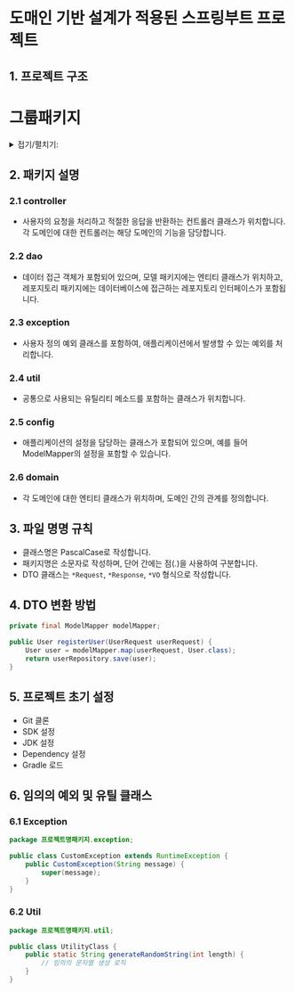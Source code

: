 # 도매인 기반 설계가 적용된 스프링부트 프로젝트

## 1. 프로젝트 구조

# 그룹패키지
<details> 
<summary>접기/펼치기:</summary>  
 
└─ 프로젝트명패키지  
    ├─ config  
    │   └─ ModelMapperConfig.java  
    ├─ controller  
    │   ├─ user  
    │   │   └─ UserController.java  
    │   │       ├─ dto  
    │   │       │   ├─ UserResponse.java (리턴값 DTO)  
    │   │       │   ├─ UserRequest.java (RequestBody에 사용할 DTO)  
    │   │       │   └─ UserVO.java (프로젝션)  
    │   ├─ token  
    │   │   └─ TokenController.java  
    │   │       ├─ dto  
    │   │       │   ├─ TokenResponse.java (리턴값 DTO)  
    │   │       │   ├─ TokenRequest.java (RequestBody에 사용할 DTO)  
    │   │       │   └─ TokenVO.java (프로젝션)  
    │   ├─ stream  
    │   │   └─ StreamController.java  
    │   │       ├─ dto  
    │   │       │   ├─ StreamResponse.java (리턴값 DTO)  
    │   │       │   ├─ StreamRequest.java (RequestBody에 사용할 DTO)  
    │   │       │   └─ StreamVO.java (프로젝션)  
    │   ├─ video  
    │   │   └─ VideoController.java  
    │   │       ├─ dto  
    │   │       │   ├─ VideoResponse.java (리턴값 DTO)  
    │   │       │   ├─ VideoRequest.java (RequestBody에 사용할 DTO)  
    │   │       │   └─ VideoVO.java (프로젝션)  
    │   ├─ follower  
    │   │   └─ FollowerController.java  
    │   │       ├─ dto  
    │   │       │   ├─ FollowerResponse.java (리턴값 DTO)  
    │   │       │   ├─ FollowerRequest.java (RequestBody에 사용할 DTO)  
    │   │       │   └─ FollowerVO.java (프로젝션)  
    │   └─ block  
    │       └─ BlockController.java  
    │           ├─ dto  
    │           │   ├─ BlockResponse.java (리턴값 DTO)  
    │           │   ├─ BlockRequest.java (RequestBody에 사용할 DTO)  
    │           │   └─ BlockVO.java (프로젝션)  
    ├─ dao  
    │   ├─ model  
    │   │   ├─ User.java  
    │   │   ├─ Token.java  
    │   │   ├─ Stream.java  
    │   │   ├─ Video.java  
    │   │   ├─ Follower.java  
    │   │   └─ Block.java  
    │   ├─ repository  
    │   │   ├─ UserRepository.java  
    │   │   ├─ TokenRepository.java  
    │   │   ├─ StreamRepository.java  
    │   │   ├─ VideoRepository.java  
    │   │   ├─ FollowerRepository.java  
    │   │   └─ BlockRepository.java  
    ├─ exception  
    │   └─ CustomException.java  
    ├─ util  
    │   └─ UtilityClass.java  
    └─ domain  
        ├─ User.java  
        ├─ Token.java  
        ├─ Stream.java  
        ├─ Video.java  
        ├─ Follower.java  
        └─ Block.java  

markdown
코드 복사
</details>  

## 2. 패키지 설명

### 2.1 controller
- 사용자의 요청을 처리하고 적절한 응답을 반환하는 컨트롤러 클래스가 위치합니다. 각 도메인에 대한 컨트롤러는 해당 도메인의 기능을 담당합니다.

### 2.2 dao
- 데이터 접근 객체가 포함되어 있으며, 모델 패키지에는 엔티티 클래스가 위치하고, 레포지토리 패키지에는 데이터베이스에 접근하는 레포지토리 인터페이스가 포함됩니다.

### 2.3 exception
- 사용자 정의 예외 클래스를 포함하여, 애플리케이션에서 발생할 수 있는 예외를 처리합니다.
  
### 2.4 util
- 공통으로 사용되는 유틸리티 메소드를 포함하는 클래스가 위치합니다.

### 2.5 config
- 애플리케이션의 설정을 담당하는 클래스가 포함되어 있으며, 예를 들어 ModelMapper의 설정을 포함할 수 있습니다.

### 2.6 domain
- 각 도메인에 대한 엔티티 클래스가 위치하며, 도메인 간의 관계를 정의합니다.

## 3. 파일 명명 규칙

- 클래스명은 PascalCase로 작성합니다.
- 패키지명은 소문자로 작성하며, 단어 간에는 점(.)을 사용하여 구분합니다.
- DTO 클래스는 `*Request`, `*Response`, `*VO` 형식으로 작성합니다.

## 4. DTO 변환 방법

```java
private final ModelMapper modelMapper;

public User registerUser(UserRequest userRequest) {
    User user = modelMapper.map(userRequest, User.class);
    return userRepository.save(user);
}
```

## 5. 프로젝트 초기 설정

- Git 클론
- SDK 설정
- JDK 설정
- Dependency 설정
- Gradle 로드

## 6. 임의의 예외 및 유틸 클래스

### 6.1 Exception

```java
package 프로젝트명패키지.exception;

public class CustomException extends RuntimeException {
    public CustomException(String message) {
        super(message);
    }
}
```
### 6.2 Util
```java
package 프로젝트명패키지.util;

public class UtilityClass {
    public static String generateRandomString(int length) {
        // 임의의 문자열 생성 로직
    }
}
```
